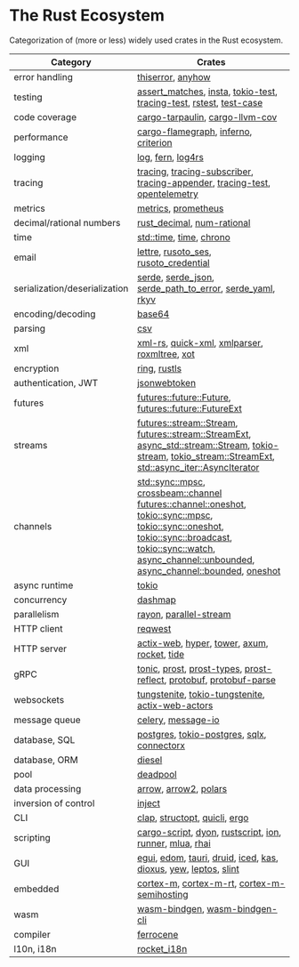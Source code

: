 # The Rust Ecosystem

Categorization of (more or less) widely used crates in the Rust ecosystem.

Category                        | Crates
------------------------------- | -------------------------------
error&#160;handling             | [thiserror](https://crates.io/crates/thiserror), [anyhow](https://crates.io/crates/anyhow)
testing                         | [assert_matches](https://crates.io/crates/assert_matches), [insta](https://crates.io/crates/insta), [tokio-test](https://crates.io/crates/tokio-test), [tracing-test](https://crates.io/crates/tracing-test), [rstest](https://crates.io/crates/rstest), [test-case](https://crates.io/crates/test-case)
code coverage                   | [cargo-tarpaulin](https://crates.io/crates/cargo-tarpaulin), [cargo-llvm-cov](https://crates.io/crates/cargo-llvm-cov)
performance                     | [cargo-flamegraph](https://crates.io/crates/flamegraph), [inferno](https://crates.io/crates/inferno), [criterion](https://crates.io/crates/criterion)
logging                         | [log](https://crates.io/crates/log), [fern](https://crates.io/crates/fern), [log4rs](https://crates.io/crates/log4rs)
tracing                         | [tracing](https://crates.io/crates/tracing), [tracing-subscriber](https://crates.io/crates/tracing-subscriber), [tracing-appender](https://crates.io/crates/tracing-appender), [tracing-test](https://crates.io/crates/tracing-test), [opentelemetry](https://crates.io/crates/opentelemetry)
metrics                         | [metrics](https://crates.io/crates/metrics), [prometheus](https://crates.io/crates/prometheus)
decimal/rational&#160;numbers   | [rust_decimal](https://crates.io/crates/rust_decimal), [num-rational](https://crates.io/crates/num-rational)
time                            | [std::time](https://doc.rust-lang.org/std/time/index.html), [time](https://crates.io/crates/time), [chrono](https://crates.io/crates/chrono)
email                           | [lettre](https://crates.io/crates/lettre), [rusoto_ses](https://crates.io/crates/rusoto_ses), [rusoto_credential](https://github.com/quambene/pigeon-rs/blob/master/Cargo.toml)
serialization/deserialization   | [serde](https://crates.io/crates/serde), [serde_json](https://crates.io/crates/serde_json), [serde_path_to_error](https://crates.io/crates/serde_path_to_error), [serde_yaml](https://crates.io/crates/serde_yaml), [rkyv](https://crates.io/crates/rkyv)
encoding/decoding               | [base64](https://crates.io/crates/base64)
parsing                         | [csv](https://crates.io/crates/csv)
xml                             | [xml-rs](https://crates.io/crates/xml-rs), [quick-xml](https://crates.io/crates/quick-xml), [xmlparser](https://crates.io/crates/xmlparser), [roxmltree](https://crates.io/crates/roxmltree), [xot](https://crates.io/crates/xot)
encryption                      | [ring](https://crates.io/crates/ring), [rustls](https://crates.io/crates/rustls)
authentication,&#160;JWT        | [jsonwebtoken](https://crates.io/crates/jsonwebtoken)
futures                         | [futures::future::Future](https://docs.rs/futures/latest/futures/future/trait.Future.html), [futures::future::FutureExt](https://docs.rs/futures/latest/futures/future/trait.FutureExt.html)
streams                         | [futures::stream::Stream](https://docs.rs/futures/latest/futures/stream/trait.Stream.html), [futures::stream::StreamExt](https://docs.rs/futures/latest/futures/stream/trait.StreamExt.html), [async_std::stream::Stream](https://docs.rs/async-std/latest/async_std/stream/trait.Stream.html), [tokio-stream](https://crates.io/crates/tokio-stream), [tokio_stream::StreamExt](https://docs.rs/tokio-stream/latest/tokio_stream/trait.StreamExt.html), [std::async_iter::AsyncIterator](https://doc.rust-lang.org/std/async_iter/trait.AsyncIterator.html)
channels                        | [std::sync::mpsc](https://doc.rust-lang.org/std/sync/mpsc), [crossbeam::channel](https://docs.rs/crossbeam/latest/crossbeam/channel/index.html) [futures::channel::oneshot](https://docs.rs/futures/latest/futures/channel/oneshot/index.html), [tokio::sync::mpsc](https://docs.rs/tokio/latest/tokio/sync/mpsc/), [tokio::sync::oneshot](https://docs.rs/tokio/latest/tokio/sync/oneshot/index.html), [tokio::sync::broadcast](https://docs.rs/tokio/latest/tokio/sync/broadcast/index.html), [tokio::sync::watch](https://docs.rs/tokio/latest/tokio/sync/watch/index.html), [async_channel::unbounded](https://docs.rs/async-channel/latest/async_channel/fn.unbounded.html), [async_channel::bounded](https://docs.rs/async-channel/latest/async_channel/fn.bounded.html), [oneshot](https://crates.io/crates/oneshot)
async&#160;runtime              | [tokio](https://crates.io/crates/tokio)
concurrency                     | [dashmap](https://crates.io/crates/dashmap)
parallelism                     | [rayon](https://crates.io/crates/rayon), [parallel-stream](https://crates.io/crates/parallel-stream)
HTTP&#160;client                | [reqwest](https://crates.io/crates/reqwest)
HTTP&#160;server                | [actix-web](https://crates.io/crates/actix-web), [hyper](https://crates.io/crates/hyper), [tower](https://crates.io/crates/tower), [axum](https://crates.io/crates/axum), [rocket](https://crates.io/crates/rocket), [tide](https://crates.io/crates/tide)
gRPC                            | [tonic](https://crates.io/crates/tonic), [prost](https://crates.io/crates/prost), [prost-types](https://crates.io/crates/prost-types), [prost-reflect](https://crates.io/crates/prost-reflect), [protobuf](https://crates.io/crates/protobuf), [protobuf-parse](https://crates.io/crates/protobuf-parse)
websockets                      | [tungstenite](https://crates.io/crates/tungstenite), [tokio-tungstenite](https://crates.io/crates/tokio-tungstenite), [actix-web-actors](https://crates.io/crates/actix-web-actors)
message queue                   | [celery](https://crates.io/crates/celery), [message-io](https://crates.io/crates/message-io)
database,&#160;SQL              | [postgres](https://crates.io/crates/postgres), [tokio-postgres](https://crates.io/crates/tokio-postgres), [sqlx](https://crates.io/crates/sqlx), [connectorx](https://crates.io/crates/connectorx)
database,&#160;ORM              | [diesel](https://crates.io/crates/diesel)
pool                            | [deadpool](https://crates.io/crates/deadpool)
data&#160;processing            | [arrow](https://crates.io/crates/arrow), [arrow2](https://crates.io/crates/arrow2), [polars](https://crates.io/crates/polars)
inversion&#160;of&#160;control  | [inject](https://crates.io/crates/inject)
CLI                             | [clap](https://crates.io/crates/clap), [structopt](https://crates.io/crates/structopt), [quicli](https://crates.io/crates/quicli), [ergo](https://crates.io/crates/ergo)
scripting                       | [cargo-script](https://crates.io/crates/cargo-script), [dyon](https://crates.io/crates/dyon), [rustscript](https://github.com/faern/rustscript), [ion](https://github.com/redox-os/ion), [runner](https://crates.io/crates/runner), [mlua](https://crates.io/crates/mlua), [rhai](https://crates.io/crates/rhai)
GUI                             | [egui](https://crates.io/crates/egui), [edom](https://crates.io/crates/edom), [tauri](https://crates.io/crates/tauri), [druid](https://crates.io/crates/druid), [iced](https://crates.io/crates/iced), [kas](https://crates.io/crates/kas), [dioxus](https://crates.io/crates/dioxus), [yew](https://crates.io/crates/yew), [leptos](https://crates.io/crates/leptos), [slint](https://crates.io/crates/slint)
embedded                        | [cortex-m](https://crates.io/crates/cortex-m), [cortex-m-rt](https://crates.io/crates/cortex-m-rt), [cortex-m-semihosting](https://crates.io/crates/cortex-m-semihosting)
wasm                            | [wasm-bindgen](https://crates.io/crates/wasm-bindgen), [wasm-bindgen-cli](https://crates.io/crates/wasm-bindgen-cli)
compiler                        | [ferrocene](https://crates.io/crates/ferrocene)
l10n, i18n                      | [rocket_i18n](https://crates.io/crates/rocket_i18n)
